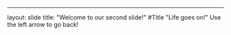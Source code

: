 ---
layout: slide
title: "Welcome to our second slide!"
#Title 
"Life goes on!" 
Use the left arrow to go back!
